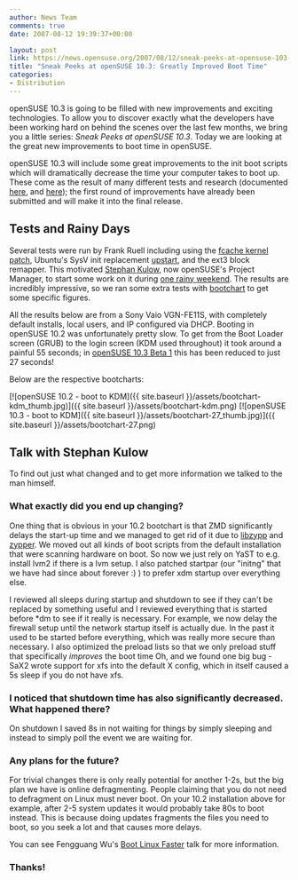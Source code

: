 ```yaml
---
author: News Team
comments: true
date: 2007-08-12 19:39:37+00:00

layout: post
link: https://news.opensuse.org/2007/08/12/sneak-peeks-at-opensuse-103-greatly-improved-boot-time/
title: "Sneak Peeks at openSUSE 10.3: Greatly Improved Boot Time"
categories:
- Distribution
---
```

openSUSE 10.3 is going to be filled with new improvements and exciting technologies. To allow you to discover exactly what the developers have been working hard on behind the scenes over the last few months, we bring you a little series: _Sneak Peeks at openSUSE 10.3_. Today we are looking at the great new improvements to boot time in openSUSE.

openSUSE 10.3 will include some great improvements to the init boot scripts which will dramatically decrease the time your computer takes to boot up. These come as the result of many different tests and research (documented [here](http://opensuse.org/Boottime), and [here](http://opensuse.org/Boot_time)); the first round of improvements have already been submitted and will make it into the final release.

<!-- more -->


## Tests and Rainy Days


Several tests were run by Frank Ruell including using the [fcache kernel patch](http://en.opensuse.org/Fcache-howto), Ubuntu's SysV init replacement [upstart](http://en.opensuse.org/Ubuntu_and_Upstart), and the ext3 block remapper. This motivated [Stephan Kulow](https://news.opensuse.org/?p=112), now openSUSE's Project Manager, to start some work on it during [one rainy weekend](http://www.kdedevelopers.org/node/2840). The results are incredibly impressive, so we ran some extra tests with [bootchart](http://bootchart.org) to get some specific figures.

All the results below are from a Sony Vaio VGN-FE11S, with completely default installs, local users, and IP configured via DHCP. Booting in openSUSE 10.2 was unfortunately pretty slow. To get from the Boot Loader screen (GRUB) to the login screen (KDM used throughout) it took around a  painful 55 seconds; in [openSUSE 10.3 Beta 1](https://news.opensuse.org/?p=106) this has been reduced to just 27 seconds!

Below are the respective bootcharts:

[![openSUSE 10.2 - boot to KDM]({{ site.baseurl }}/assets/bootchart-kdm_thumb.jpg)]({{ site.baseurl }}/assets/bootchart-kdm.png)  [![openSUSE 10.3 - boot to KDM]({{ site.baseurl }}/assets/bootchart-27_thumb.jpg)]({{ site.baseurl }}/assets/bootchart-27.png)


## Talk with Stephan Kulow


To find out just what changed and to get more information we talked to the man himself.


### What exactly did you end up changing?


One thing that is obvious in your 10.2 bootchart is that ZMD significantly delays the start-up time and we managed to get rid of it due to [libzypp](http://opensuse.org/Libzypp) and [zypper](http://opensuse.org/Zypper). We moved out all kinds of boot scripts from the default installation that were scanning hardware on boot. So now we just rely on YaST to e.g. install lvm2 if there is a lvm setup. I also patched startpar (our "initng" that we have had since about forever :) ) to prefer xdm startup over everything else.

I reviewed all sleeps during startup and shutdown to see if they can't be replaced by something useful and I reviewed everything that is started before *dm to see if it really is necessary. For example, we now delay the firewall setup until the network startup itself is actually due. In the past it used to be started before everything, which was really more secure than necessary. I also optimized the preload lists so that we only preload stuff that specifically _improves_ the boot time Oh, and we found one big bug - SaX2 wrote support for xfs into the default X config, which in itself caused a 5s sleep if you do not have xfs.


### I noticed that shutdown time has also significantly decreased. What happened there?


On shutdown I saved 8s in not waiting for things by simply sleeping and instead to simply poll the event we are waiting for.


### Any plans for the future?


For trivial changes there is only really potential for another 1-2s, but the big plan we have is online defragmenting. People claiming that you do not need to defragment on Linux must never boot. On your 10.2 installation above for example, after 2-5 system updates it would probably take 80s to boot instead. This is because doing updates fragments the files you need to boot, so you seek a lot and that causes more delays.

You can see Fengguang Wu's [Boot Linux Faster](http://pagecache-tools.googlecode.com/svn/trunk/doc/boot_linux_faster/boot_linux_faster.pdf) talk for more information.


### Thanks!
